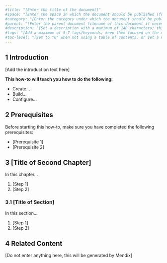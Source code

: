 ```yaml
---
#title: "[Enter the title of the document]"
#space: "[Enter the space in which the document should be published (for example, "Mendix 6 How-to's")]"
#category: "[Enter the category under which the document should be published (for example, "Mobile")]"
#parent: "[Enter the parent document filename of this document if necessary (for example, "design-the-architecture")]"
#description: "[Set a description with a maximum of 140 characters; this should describe what the goal of the document is, and it can be different from the document introduction; this is optional, and it can be removed]"
#tags: "[Add a maximum of 5-7 tags/keywords; keep them focused on the most important topics of the document]"
#toc-level: "[Set to "0" when not using a table of contents, or set a number for the maximum depth of the TOC (for example, "3"); removing this will show all the levels that exist in the document]"
---
```


## 1 Introduction

[Add the introduction text here]

**This how-to will teach you how to do the following:**

* Create...
* Build...
* Configure...

## 2 Prerequisites

Before starting this how-to, make sure you have completed the following prerequisites:

* [Prerequisite 1]
* [Prerequisite 2]

## 3 [Title of Second Chapter]

In this chapter...

1. [Step 1]
2. [Step 2]

### 3.1 [Title of Section]

In this section...

1. [Step 1]
2. [Step 2]

## 4 Related Content

[Do not enter anything here, this will be generated by Mendix]
